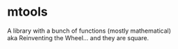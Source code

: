 # mtools
A library with a bunch of functions (mostly mathematical)   
aka Reinventing the Wheel... and they are square.
